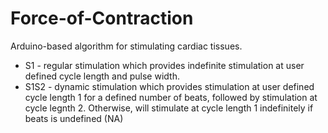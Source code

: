 # Force-of-Contraction

Arduino-based algorithm for stimulating cardiac tissues. 

* S1 - regular stimulation which provides indefinite stimulation at user defined cycle length and pulse width. 
* S1S2 - dynamic stimulation which provides stimulation at user defined cycle length 1 for a defined number of beats, followed by stimulation at cycle legnth 2. Otherwise, will stimulate at cycle length 1 indefinitely if beats is undefined (NA) 
